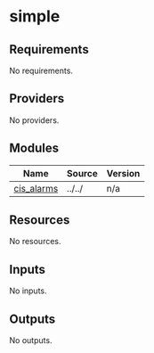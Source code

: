 # simple

<!-- BEGIN_TF_DOCS -->
## Requirements

No requirements.

## Providers

No providers.

## Modules

| Name | Source | Version |
|------|--------|---------|
| <a name="module_cis_alarms"></a> [cis\_alarms](#module\_cis\_alarms) | ../../ | n/a |

## Resources

No resources.

## Inputs

No inputs.

## Outputs

No outputs.
<!-- END_TF_DOCS -->
